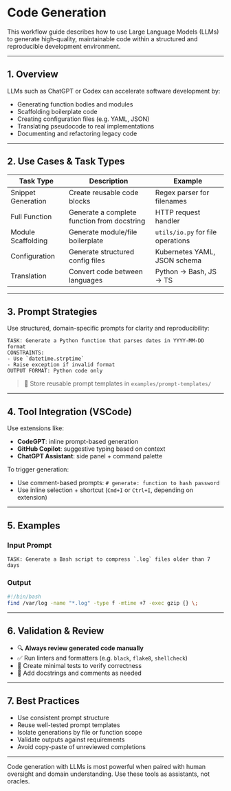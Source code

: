 # Code Generation

This workflow guide describes how to use Large Language Models (LLMs) to generate high-quality, maintainable code within a structured and reproducible development environment.

---

## 1. Overview

LLMs such as ChatGPT or Codex can accelerate software development by:

* Generating function bodies and modules
* Scaffolding boilerplate code
* Creating configuration files (e.g. YAML, JSON)
* Translating pseudocode to real implementations
* Documenting and refactoring legacy code

---

## 2. Use Cases & Task Types

| Task Type          | Description                                 | Example                           |
| ------------------ | ------------------------------------------- | --------------------------------- |
| Snippet Generation | Create reusable code blocks                 | Regex parser for filenames        |
| Full Function      | Generate a complete function from docstring | HTTP request handler              |
| Module Scaffolding | Generate module/file boilerplate            | `utils/io.py` for file operations |
| Configuration      | Generate structured config files            | Kubernetes YAML, JSON schema      |
| Translation        | Convert code between languages              | Python → Bash, JS → TS            |

---

## 3. Prompt Strategies

Use structured, domain-specific prompts for clarity and reproducibility:

```text
TASK: Generate a Python function that parses dates in YYYY-MM-DD format
CONSTRAINTS:
- Use `datetime.strptime`
- Raise exception if invalid format
OUTPUT FORMAT: Python code only
```

> 🧠 Store reusable prompt templates in `examples/prompt-templates/`

---

## 4. Tool Integration (VSCode)

Use extensions like:

* **CodeGPT**: inline prompt-based generation
* **GitHub Copilot**: suggestive typing based on context
* **ChatGPT Assistant**: side panel + command palette

To trigger generation:

* Use comment-based prompts: `# generate: function to hash password`
* Use inline selection + shortcut (`Cmd+I` or `Ctrl+I`, depending on extension)

---

## 5. Examples

### Input Prompt

```text
TASK: Generate a Bash script to compress `.log` files older than 7 days
```

### Output

```bash
#!/bin/bash
find /var/log -name "*.log" -type f -mtime +7 -exec gzip {} \;
```

---

## 6. Validation & Review

* 🔍 **Always review generated code manually**
* ✅ Run linters and formatters (e.g. `black`, `flake8`, `shellcheck`)
* 🧪 Create minimal tests to verify correctness
* 📖 Add docstrings and comments as needed

---

## 7. Best Practices

* Use consistent prompt structure
* Reuse well-tested prompt templates
* Isolate generations by file or function scope
* Validate outputs against requirements
* Avoid copy-paste of unreviewed completions

---

Code generation with LLMs is most powerful when paired with human oversight and domain understanding. Use these tools as assistants, not oracles.
